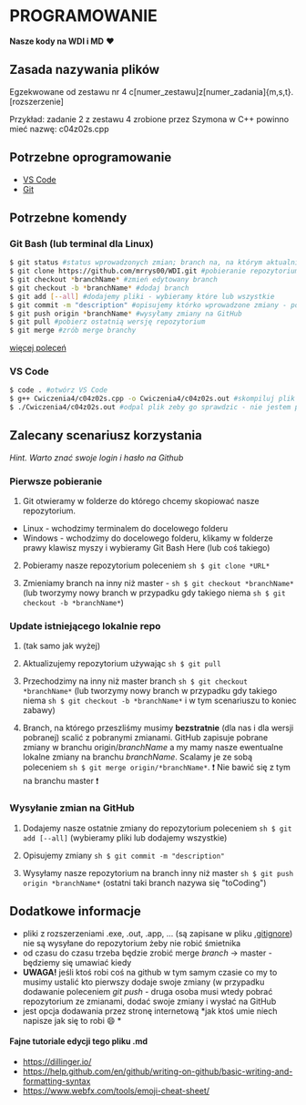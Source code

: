 # PROGRAMOWANIE
**Nasze kody na WDI i MD** :heart:

## Zasada nazywania plików
Egzekwowane od zestawu nr 4 
c[numer_zestawu]z[numer_zadania]{m,s,t}.[rozszerzenie]

Przykład: zadanie 2 z zestawu 4 zrobione przez Szymona w C++ powinno mieć nazwę: c04z02s.cpp

## Potrzebne oprogramowanie
* [VS Code](https://code.visualstudio.com/download)
* [Git](https://git-scm.com/downloads)

## Potrzebne komendy 

### Git Bash (lub terminal dla Linux)
```sh
$ git status #status wprowadzonych zmian; branch na, na którym aktualnie jesteśmy; ...
$ git clone https://github.com/mrrys00/WDI.git #pobieranie repozytorium
$ git checkout *branchName* #zmień edytowany branch
$ git checkout -b *branchName* #dodaj branch
$ git add [--all] #dodajemy pliki - wybieramy które lub wszystkie
$ git commit -m "description" #opisujemy którko wprowadzone zmiany - po polsku lub angielsku jak, kto woli
$ git push origin *branchName* #wysyłamy zmiany na GitHub
$ git pull #pobierz ostatnią wersję repozytorium
$ git merge #zrób merge branchy
```

[więcej poleceń](https://rogerdudler.github.io/git-guide/index.pl.html)

### VS Code
```sh 
$ code . #otwórz VS Code
$ g++ Cwiczenia4/c04z02s.cpp -o Cwiczenia4/c04z02s.out #skompiluj plik c04z02s.cpp do pliku c04z02s.out
$ ./Cwiczenia4/c04z02s.out #odpal plik zeby go sprawdzic - nie jestem pewny czy tak to ma wygladac :)
```

## Zalecany scenariusz korzystania

*Hint. Warto znać swoje login i hasło na Github*

### Pierwsze pobieranie

1. Git otwieramy w folderze do którego chcemy skopiować nasze repozytorium.
* Linux - wchodzimy terminalem do docelowego folderu
* Windows - wchodzimy do docelowego folderu, klikamy w folderze prawy klawisz myszy i wybieramy Git Bash Here (lub coś takiego)

2. Pobieramy nasze repozytorium poleceniem ```sh $ git clone *URL*```

3. Zmieniamy branch na inny niż master - ```sh $ git checkout *branchName*``` (lub tworzymy nowy branch w przypadku gdy takiego niema ```sh $ git checkout -b *branchName*```)

### Update istniejącego lokalnie repo

1. (tak samo jak wyżej)

2. Aktualizujemy repozytorium używając ```sh $ git pull``` 

3. Przechodzimy na inny niż master branch ```sh $ git checkout *branchName*``` (lub tworzymy nowy branch w przypadku gdy takiego niema ```sh $ git checkout -b *branchName*``` i w tym scenariuszu to koniec zabawy)

4. Branch, na którego przeszliśmy musimy **bezstratnie** (dla nas i dla wersji pobranej) scalić z pobranymi zmianami. GitHub zapisuje pobrane zmiany w branchu origin/*branchName* a my mamy nasze ewentualne lokalne zmiany na branchu *branchName*. Scalamy je ze sobą poleceniem ```sh $ git merge origin/*branchName*```.  :exclamation: Nie bawić się z tym na branchu master  :exclamation:

### Wysyłanie zmian na GitHub

1. Dodajemy nasze ostatnie zmiany do repozytorium poleceniem ```sh $ git add [--all]``` (wybieramy pliki lub dodajemy wszystkie)

2. Opisujemy zmiany ```sh $ git commit -m "description"``` 

3. Wysyłamy nasze repozytorium na branch inny niż master ```sh $ git push origin *branchName*``` (ostatni taki branch nazywa się "toCoding")

## Dodatkowe informacje

* pliki z rozszerzeniami .exe, .out, .app, ... (są zapisane w pliku [.gitignore](https://github.com/mrrys00/WDI/blob/master/.gitignore)) nie są wysyłane do repozytorium żeby nie robić śmietnika
* od czasu do czasu trzeba będzie zrobić merge *branch* -> master - będziemy się umawiać kiedy
* **UWAGA!** jeśli ktoś robi coś na github w tym samym czasie co my to musimy ustalić kto pierwszy dodaje swoje zmiany (w przypadku dodawanie poleceniem *git push* - druga osoba musi wtedy pobrać repozytorium ze zmianami, dodać swoje zmiany i wysłać na GitHub
* jest opcja dodawania przez stronę internetową *jak ktoś umie niech napisze jak się to robi :smile: *

#### Fajne tutoriale edycji tego pliku .md
* https://dillinger.io/
* https://help.github.com/en/github/writing-on-github/basic-writing-and-formatting-syntax
* https://www.webfx.com/tools/emoji-cheat-sheet/
